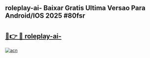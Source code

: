 ## roleplay-ai- Baixar Gratis Ultima Versao Para Android/IOS 2025 #80fsr

# <h2><a href="https://ainizakaria.my?title=roleplay-ai-&ref=20M">🔗👉 🔴 roleplay-ai-</a></h2>

[![acn](https://github.com/user-attachments/assets/0f9c940e-d8b0-45ae-aac7-cd30a18b3e1c)](https://ainizakaria.my?title=roleplay-ai-&ref=20M)

